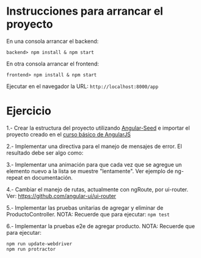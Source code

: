 # Instrucciones para arrancar el proyecto

En una consola arrancar el backend:
```
backend> npm install & npm start
```

En otra consola arrancar el frontend:
```
frontend> npm install & npm start
```

Ejecutar en el navegador la URL: `http://localhost:8000/app`

# Ejercicio

1.- Crear la estructura del proyecto utilizando [Angular-Seed](https://github.com/angular/angular-seed) e importar el proyecto creado en el [curso básico de AngularJS](https://github.com/camposer/curso_angularjs_20151015)

2.- Implementar una directiva para el manejo de mensajes de error. El resultado debe ser algo como:
	<mensaje src="ctrl.mensaje"></mensaje>

3.- Implementar una animación para que cada vez que se agregue un elemento nuevo a la lista se muestre "lentamente". Ver ejemplo de ng-repeat en documentación.

4.- Cambiar el manejo de rutas, actualmente con ngRoute, por ui-router. Ver: https://github.com/angular-ui/ui-router

5.- Implementar las pruebas unitarias de agregar y eliminar de ProductoController. 
NOTA: Recuerde que para ejecutar: `npm test`

6.- Implementar la pruebas e2e de agregar producto.
NOTA: Recuerde que para ejecutar:
```
npm run update-webdriver
npm run protractor
```
